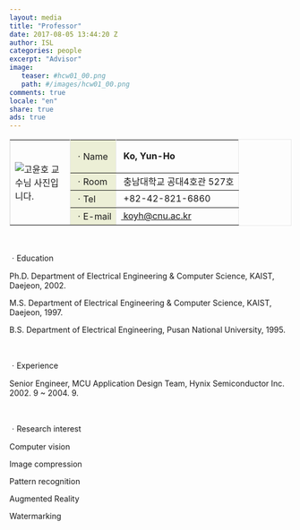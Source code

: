 ```yaml
---
layout: media
title: "Professor"
date: 2017-08-05 13:44:20 Z
author: ISL
categories: people
excerpt: "Advisor"
image:
   teaser: #hcw01_00.png
   path: #/images/hcw01_00.png
comments: true
locale: "en"
share: true
ads: true
--- 
```


<div class="sContents">
<table class="tbTy11" bordercolor="#e8e8e8" cellspacing="0" cellpadding="0" border="1">
    <tbody>
        <tr>
            <td height="120" rowspan="4" width="90"><img alt="고윤호 교수님 사진입니다." src="../images/professor.gif" /></td>
            <td bgcolor="#ecefd6">
            <div align="left">ㆍName</div>
            </td>
            <td>
            <p align="left"><strong>&nbsp;Ko, Yun-Ho </strong></p>
            </td>
        </tr>
        <tr>
            <td bgcolor="#ecefd6">
            <div align="left">ㆍRoom</div>
            </td>
            <td>
            <div align="left">&nbsp;충남대학교 공대4호관 527호</div>
            </td>
        </tr>
        <tr>
            <td bgcolor="#ecefd6">
            <div align="left">ㆍTel</div>
            </td>
            <td>
            <div align="left">&nbsp;+82-42-821-6860</div>
            </td>
        </tr>
        <tr>
            <td bgcolor="#ecefd6">
            <div align="left">ㆍE-mail</div>
            </td>
            <td>
            <div align="left"><a href="mailto:koyh@cnu.ac.kr">&nbsp;koyh@cnu.ac.kr </a></div>
            </td>
        </tr>
    </tbody>
</table>
<br />
<p class="style1">ㆍEducation</p>
<p>Ph.D. Department of Electrical Engineering &amp; Computer Science, KAIST, Daejeon, 2002.</p>
<p>M.S. Department of Electrical Engineering &amp; Computer Science, KAIST, Daejeon, 1997.</p>
<p>B.S. Department of Electrical Engineering, Pusan National University, 1995.</p>
<br />
<p class="style1">ㆍExperience</p>
<p>Senior Engineer, MCU Application Design Team, Hynix Semiconductor Inc. 2002. 9 ~ 2004. 9.</p>
<br />
<p class="style1">ㆍResearch interest</p>
<p>Computer vision</p>
<p>Image compression</p>
<p>Pattern recognition</p>
<p>Augmented Reality</p>
<p>Watermarking</p>
<br />
&nbsp;</div>
<!--컨텐츠끝//-->